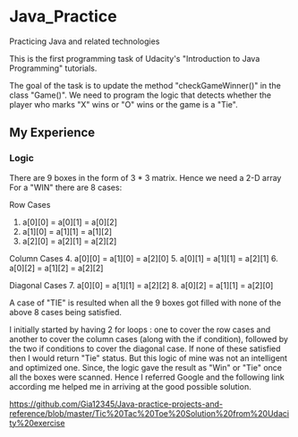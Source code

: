 # Java_Practice
Practicing Java and related technologies

This is the first programming task of Udacity's "Introduction to Java Programming" tutorials.

The goal of the task is to update the method "checkGameWinner()" in the class "Game()". We need to program the logic that detects whether the player who marks "X" wins or "O" wins or the game is a "Tie".

## My Experience

### Logic
There are 9 boxes in the form of 3 * 3 matrix. Hence we need a 2-D array
For a "WIN" there are 8 cases:

Row Cases 
1. a[0][0] = a[0][1] = a[0][2]
2. a[1][0] = a[1][1] = a[1][2]
3. a[2][0] = a[2][1] = a[2][2]

Column Cases
4. a[0][0] = a[1][0] = a[2][0]
5. a[0][1] = a[1][1] = a[2][1]
6. a[0][2] = a[1][2] = a[2][2]

Diagonal Cases
7. a[0][0] = a[1][1] = a[2][2]
8. a[0][2] = a[1][1] = a[2][0]

A case of "TIE" is resulted when all the 9 boxes got filled with none of the above 8 cases being satisfied.

I initially started by having 2 for loops : one to cover the row cases and another to cover the column cases (along with the if condition), followed by the two if conditions to cover the diagonal case. If none of these satisfied then I would return "Tie" status.
But this logic of mine was not an intelligent and optimized one. Since, the logic gave the result as "Win" or "Tie" once all the boxes were scanned.
Hence I referred Google and the following link according me helped me in arriving at the good possible solution.

https://github.com/Gia12345/Java-practice-projects-and-reference/blob/master/Tic%20Tac%20Toe%20Solution%20from%20Udacity%20exercise
